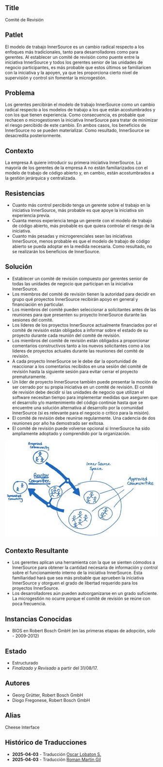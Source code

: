 ## Title

Comité de Revisión

## Patlet

El modelo de trabajo InnerSource es un cambio radical respecto a los enfoques más tradicionales, tanto para desarrolladores como para gerentes. Al establecer un comité de revisión como puente entre la iniciativa InnerSource y todos los gerentes senior de las unidades de negocio participantes, es más probable que estos últimos se familiaricen con la iniciativa y la apoyen, ya que les proporciona cierto nivel de supervisión y control sin fomentar la microgestión.

## Problema

Los gerentes percibirán el modelo de trabajo InnerSource como un cambio radical respecto a los modelos de trabajo a los que están acostumbrados y con los que tienen experiencia. Como consecuencia, es probable que rechacen o microgestionen la iniciativa InnerSource para tratar de minimizar el riesgo percibido de este cambio. En ambos casos, los beneficios de InnerSource no se pueden materializar. Como resultado, InnerSource se desacredita posteriormente.

## Contexto

La empresa A quiere introducir su primera iniciativa InnerSource. La mayoría de los gerentes de la empresa A no están familiarizados con el modelo de trabajo de código abierto y, en cambio, están acostumbrados a la gestión jerárquica y centralizada.

## Resistencias

 - Cuanto más control percibido tenga un gerente sobre el trabajo en la iniciativa InnerSource, más probable es que apoye la iniciativa sin experiencia previa.
 - Cuanta menos experiencia tenga un gerente con el modelo de trabajo de código abierto, más probable es que quiera controlar el riesgo de la iniciativa.
 - Cuanto más pesadas y microgerenciales sean las iniciativas InnerSource, menos probable es que el modelo de trabajo de código abierto se pueda adoptar en la medida necesaria. Como resultado, no se realizarán los beneficios de InnerSource.

## Solución

- Establecer un comité de revisión compuesto por gerentes senior de todas las unidades de negocio que participan en la iniciativa InnerSource.
- Los miembros del comité de revisión tienen la autoridad para decidir en grupo qué proyectos InnerSource recibirán apoyo en general y financiación en particular.
- Los miembros del comité pueden seleccionar a solicitantes antes de las reuniones para que presenten su proyecto InnerSource durante las sesiones del comité.
- Los líderes de los proyectos InnerSource actualmente financiados por el comité de revisión están obligados a informar sobre el estado de su proyecto durante cada reunión del comité de revisión.
- Los miembros del comité de revisión están obligados a proporcionar comentarios constructivos tanto a los nuevos solicitantes como a los líderes de proyectos actuales durante las reuniones del comité de revisión.
- A cada proyecto InnerSource se le debe dar la oportunidad de reaccionar a los comentarios recibidos en una sesión del comité de revisión hasta la siguiente sesión para evitar cerrar el proyecto prematuramente.
- Un líder de proyecto InnerSource también puede presentar la moción de ser cerrado por su propia iniciativa en un comité de revisión. El comité de revisión debe decidir si las unidades de negocio que utilizan el software necesitan tiempo para implementar medidas que aseguren que el desarrollo y/o mantenimiento del código continúe hasta que se encuentre una solución alternativa al desarrollo por la comunidad InnerSource (si es relevante para el negocio o crítico para la misión).
- El comité de revisión debe reunirse regularmente. Una cadencia de dos reuniones por año ha demostrado ser exitosa.
- El comité de revisión puede volverse opcional si InnerSource ha sido ampliamente adoptado y comprendido por la organización.

![Comité de Revisión Sketch](../../../assets/img/review-committee-sketch.jpg)

## Contexto Resultante

- Los gerentes aplican una herramienta con la que se sienten cómodos a InnerSource para obtener la cantidad necesaria de información y control sobre el funcionamiento interno de la iniciativa InnerSource. Esta familiaridad hará que sea más probable que aprueben la iniciativa InnerSource y otorguen el grado de libertad requerido para los proyectos InnerSource.
- Los desarrolladores aún pueden autoorganizarse en un grado suficiente. La microgestión no ocurre porque el comité de revisión se reúne con poca frecuencia.

## Instancias Conocidas

* BIOS en Robert Bosch GmbH (en las primeras etapas de adopción, solo - 2009-2012)

## Estado

* Estructurado
* _Finalizado y Revisado_ a partir del 31/08/17.

## Autores

- Georg Grütter, Robert Bosch GmbH
- Diogo Fregonese, Robert Bosch GmbH

## Alias

Cheese Interface

## Histórico de Traducciones

- **2025-04-03** - Traducción [Oscar Lobaton S.](https://github.com/ovas04)
- **2025-04-03** - Traducción [Roman Martin Gil](https://github.com/rmarting)
